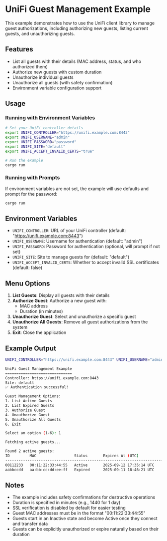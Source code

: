 # UniFi Guest Management Example

This example demonstrates how to use the UniFi client library to manage guest
authorizations, including authorizing new guests, listing current guests, and
unauthorizing guests.

## Features

- List all guests with their details (MAC address, status, and who authorized them)
- Authorize new guests with custom duration
- Unauthorize individual guests
- Unauthorize all guests (with safety confirmation)
- Environment variable configuration support

## Usage

### Running with Environment Variables

```bash
# Set your UniFi controller details
export UNIFI_CONTROLLER="https://unifi.example.com:8443"
export UNIFI_USERNAME="admin"
export UNIFI_PASSWORD="password"
export UNIFI_SITE="default"
export UNIFI_ACCEPT_INVALID_CERTS="true"

# Run the example
cargo run
```

### Running with Prompts

If environment variables are not set, the example will use defaults and prompt
for the password:

```bash
cargo run
```

## Environment Variables

- `UNIFI_CONTROLLER`: URL of your UniFi controller (default: "https://unifi.example.com:8443")
- `UNIFI_USERNAME`: Username for authentication (default: "admin")
- `UNIFI_PASSWORD`: Password for authentication (optional, will prompt if not set)
- `UNIFI_SITE`: Site to manage guests for (default: "default")
- `UNIFI_ACCEPT_INVALID_CERTS`: Whether to accept invalid SSL certificates (default: false)

## Menu Options

1. **List Guests**: Display all guests with their details
2. **Authorize Guest**: Authorize a new guest with:
   - MAC address
   - Duration (in minutes)
3. **Unauthorize Guest**: Select and unauthorize a specific guest
4. **Unauthorize All Guests**: Remove all guest authorizations from the system
5. **Exit**: Close the application

## Example Output

```bash
UNIFI_CONTROLLER="https://unifi.example.com:8443" UNIFI_USERNAME="admin" UNIFI_PASSWORD="password" UNIFI_SITE="default" cargo run

UniFi Guest Management Example
==============================
Controller: https://unifi.example.com:8443
Site: default
✅ Authentication successful!

Guest Management Options:
1. List Active Guests
2. List Expired Guests
3. Authorize Guest
4. Unauthorize Guest
5. Unauthorize All Guests
6. Exit

Select an option (1-6): 1

Fetching active guests...

Found 2 active guests:
ID         MAC                 Status       Expires At (UTC)
--------------------------------------------------------------------------------
00112233   00:11:22:33:44:55   Active       2025-09-12 17:35:14 UTC
aabbccdd   aa:bb:cc:dd:ee:ff   Expired      2025-09-11 18:46:21 UTC
```

## Notes

- The example includes safety confirmations for destructive operations
- Duration is specified in minutes (e.g., 1440 for 1 day)
- SSL verification is disabled by default for easier testing
- Guest MAC addresses must be in the format "00:11:22:33:44:55"
- Guests start in an Inactive state and become Active once they connect and transfer data
- Guests can be explicitly unauthorized or expire naturally based on their duration
